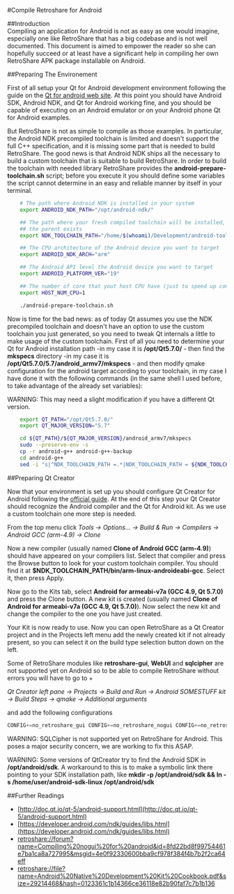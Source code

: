 #Compile Retroshare for Android  

##Introduction  
Compiling an application for Android is not as easy as one would imagine, 
especially one like RetroShare that has a big codebase and is not well 
documented. This document is aimed to empower the reader so she can 
hopefully succeed or at least have a significant help in compiling her 
own RetroShare APK package installable on Android.

##Preparing The Environement

First of all setup your Qt for Android development environment 
following the guide on the [Qt for android web site](http://doc.qt.io/qt-5/androidgs.html).
At this point you should have Android SDK, Android NDK, and Qt for 
Android working fine, and you should be capable of executing on an 
Android emulator or on your Android phone Qt for Android examples.

But RetroShare is not as simple to compile as those examples. In 
particular, the Android NDK precompiled toolchain is limited and doesn't 
support the full C++ specification, and it is missing some part that is 
needed to build RetroShare. The good news is that Android NDK ships all 
the necessary to build a custom toolchain that is suitable to build 
RetroShare. In order to build the toolchain with needed library RetroShare 
provides the **android-prepare-toolchain.sh**  script; before you execute 
it you should define some variables the script cannot determine in an 
easy and reliable manner by itself in your terminal.



```bash
    # The path where Android NDK is installed in your system
    export ANDROID_NDK_PATH="/opt/android-ndk/"

    ## The path where your fresh compiled toolchain will be installed, make sure
    ## the parent exists
    export NDK_TOOLCHAIN_PATH="/home/$(whoami)/Development/android-toolchains/retroshare-android/"

    ## The CPU architecture of the Android device you want to target
    export ANDROID_NDK_ARCH="arm"

    ## The Android API level the Android device you want to target
    export ANDROID_PLATFORM_VER="19"

    ## The number of core that yout host CPU have (just to speed up compilation) set it to 1 if unsure
    export HOST_NUM_CPU=1

    ./android-prepare-toolchain.sh
```

Now is time for the bad news: as of today Qt assumes you use the NDK 
precompiled toolchain and doesn't have an option to use the custom 
toolchain you just generated, so you need to tweak Qt internals a little 
to make usage of the custom toolchain. First of all you need to determine 
your Qt for Android installation path -in my case it is **/opt/Qt5.7.0/** - 
then find the **mkspecs** directory -in my case it 
is **/opt/Qt5.7.0/5.7/android_armv7/mkspecs** - and then modify qmake 
configuration for the android target according to your toolchain, in 
my case I have done it with the following commands (in the same shell 
I used before, to take advantage of the already set variables):

WARNING: This may need a slight modification if you have a different Qt version.

```bash
    export QT_PATH="/opt/Qt5.7.0/"
    export QT_MAJOR_VERSION="5.7"

    cd ${QT_PATH}/${QT_MAJOR_VERSION}/android_armv7/mkspecs
    sudo --preserve-env -s
    cp -r android-g++ android-g++-backup
    cd android-g++
    sed -i "s|^NDK_TOOLCHAIN_PATH =.*|NDK_TOOLCHAIN_PATH = ${NDK_TOOLCHAIN_PATH}|" qmake.conf
```


##Preparing Qt Creator

Now that your environment is set up you should configure Qt Creator for 
Android following the [official guide](http://doc.qt.io/qtcreator/creator-developing-android.html). 
At the end of this step your Qt Creator should recognize the Android compiler 
and the Qt for Android kit. As we use a custom toolchain one more step is needed.

From the top menu click 
_Tools -> Options... -> Build &amp; Run -> Compilers -> Android GCC (arm-4.9) -> Clone_

Now a new compiler (usually named **Clone of Android GCC (arm-4.9)**) 
should have appeared on your compilers list. Select that compiler and 
press the Browse button to look for your custom toolchain compiler. 
You should find it at **$NDK_TOOLCHAIN_PATH/bin/arm-linux-androideabi-gcc**. 
Select it, then press Apply.

Now go to the Kits tab, select **Android for armeabi-v7a (GCC 4.9, Qt 5.7.0)** 
and press the Clone button. A new kit is created (usually named **Clone of 
Android for armeabi-v7a (GCC 4.9, Qt 5.7.0)**). Now select the new kit 
and change the compiler to the one you have just created.

Your Kit is now ready to use. Now you can open RetroShare as a Qt Creator 
project and in the Projects left menu add the newly created kit if not 
already present, so you can select it on the build type selection button down on the left.

Some of RetroShare modules like **retroshare-gui**, **WebUI** and **sqlcipher** 
are not supported yet on Android so to be able to compile RetroShare without 
errors you will have to go to +

_Qt Creator left pane -> Projects -> Build and Run -> Android SOMESTUFF kit -> 
Build Steps -> qmake -> Additional arguments_

and add the following configurations

```cpp
CONFIG+=no_retroshare_gui CONFIG+=no_retroshare_nogui CONFIG+=no_retroshare_plugins CONFIG+=retroshare_android_service CONFIG+=libresapilocalserver CONFIG+=no_libresapihttpserver CONFIG+=no_sqlcipher CONFIG+=retroshare_qml_app
```

WARNING: SQLCipher is not supported yet on RetroShare for Android. 
This poses a major security concern, we are working to fix this ASAP.

WARNING: Some versions of QtCreator try to find the Android SDK in **/opt/android/sdk**. 
A workaround to this is to make a symbolic link there pointing to your 
SDK installation path, like **mkdir -p /opt/android/sdk && ln -s /home/user/android-sdk-linux /opt/android/sdk** 

##Further Readings

- [http://doc.qt.io/qt-5/android-support.html](http://doc.qt.io/qt-5/android-support.html)  
- [https://developer.android.com/ndk/guides/libs.html](https://developer.android.com/ndk/guides/libs.html)  
- [retroshare://forum?name=Compiling%20nogui%20for%20android&id=8fd22bd8f99754461e7ba1ca8a727995&msgid=4e0f92330600bba9cf978f384f4b7b2f2ca64eff](retroshare://forum?name=Compiling%20nogui%20for%20android&id=8fd22bd8f99754461e7ba1ca8a727995&msgid=4e0f92330600bba9cf978f384f4b7b2f2ca64eff)  
- [retroshare://file?name=Android%20Native%20Development%20Kit%20Cookbook.pdf&size=29214468&hash=0123361c1b14366ce36118e82b90faf7c7b1b136](retroshare://file?name=Android%20Native%20Development%20Kit%20Cookbook.pdf&size=29214468&hash=0123361c1b14366ce36118e82b90faf7c7b1b136)  
